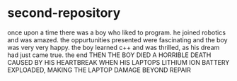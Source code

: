 # second-repository
once upon a time there was a boy who liked to program. he joined robotics and 
was amazed. the oppurtunities presented were fascinating and the boy was very 
very happy. the boy learned c++ and was thrilled, as his dream had just came 
true. the end
THEN THE BOY DIED A HORRIBLE DEATH CAUSED BY HIS HEARTBREAK WHEN HIS LAPTOPS LITHIUM ION BATTERY EXPLOADED, MAKING THE LAPTOP DAMAGE BEYOND REPAIR
